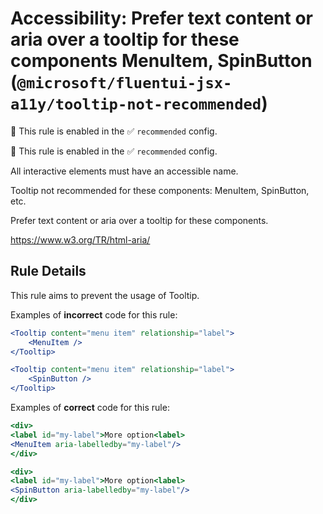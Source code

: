 # Accessibility: Prefer text content or aria over a tooltip for these components MenuItem, SpinButton (`@microsoft/fluentui-jsx-a11y/tooltip-not-recommended`)

💼 This rule is enabled in the ✅ `recommended` config.

<!-- end auto-generated rule header -->

💼 This rule is enabled in the ✅ `recommended` config.

<!-- end auto-generated rule header -->

All interactive elements must have an accessible name.

Tooltip not recommended for these components: MenuItem, SpinButton, etc.

Prefer text content or aria over a tooltip for these components.

<https://www.w3.org/TR/html-aria/>

## Rule Details

This rule aims to prevent the usage of Tooltip.

Examples of **incorrect** code for this rule:

```jsx
<Tooltip content="menu item" relationship="label">
    <MenuItem />
</Tooltip>
```

```jsx
<Tooltip content="menu item" relationship="label">
    <SpinButton />
</Tooltip>
```

Examples of **correct** code for this rule:

```jsx
<div>
<label id="my-label">More option<label>
<MenuItem aria-labelledby="my-label"/>
</div>
```

```jsx
<div>
<label id="my-label">More option<label>
<SpinButton aria-labelledby="my-label"/>
</div>
```
